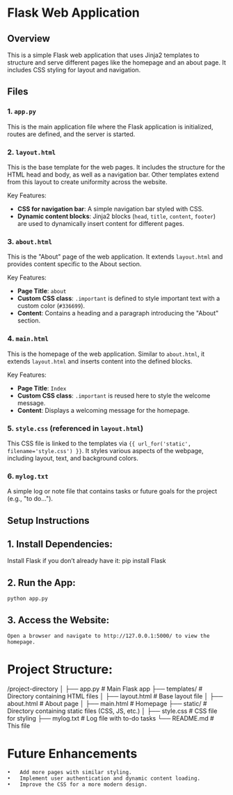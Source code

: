 # Flask Web Application

## Overview

This is a simple Flask web application that uses Jinja2 templates to structure and serve different pages like the homepage and an about page. It includes CSS styling for layout and navigation.

## Files

### 1. `app.py`
This is the main application file where the Flask application is initialized, routes are defined, and the server is started.

### 2. `layout.html`
This is the base template for the web pages. It includes the structure for the HTML head and body, as well as a navigation bar. Other templates extend from this layout to create uniformity across the website.

Key Features:
- **CSS for navigation bar**: A simple navigation bar styled with CSS.
- **Dynamic content blocks**: Jinja2 blocks (`head`, `title`, `content`, `footer`) are used to dynamically insert content for different pages.

### 3. `about.html`
This is the "About" page of the web application. It extends `layout.html` and provides content specific to the About section.

Key Features:
- **Page Title**: `about`
- **Custom CSS class**: `.important` is defined to style important text with a custom color (`#336699`).
- **Content**: Contains a heading and a paragraph introducing the "About" section.

### 4. `main.html`
This is the homepage of the web application. Similar to `about.html`, it extends `layout.html` and inserts content into the defined blocks.

Key Features:
- **Page Title**: `Index`
- **Custom CSS class**: `.important` is reused here to style the welcome message.
- **Content**: Displays a welcoming message for the homepage.

### 5. `style.css` (referenced in `layout.html`)
This CSS file is linked to the templates via `{{ url_for('static', filename='style.css') }}`. It styles various aspects of the webpage, including layout, text, and background colors.

### 6. `mylog.txt`
A simple log or note file that contains tasks or future goals for the project (e.g., "to do...").

## Setup Instructions

## 1. Install Dependencies:  
   Install Flask if you don’t already have it:
   pip install Flask

##   2.	Run the App:
    python app.py

##  3.	Access the Website:
    Open a browser and navigate to http://127.0.0.1:5000/ to view the homepage.

# Project Structure:
/project-directory
│
├── app.py               # Main Flask app
├── templates/           # Directory containing HTML files
│   ├── layout.html      # Base layout file
│   ├── about.html       # About page
│   ├── main.html        # Homepage
├── static/              # Directory containing static files (CSS, JS, etc.)
│   ├── style.css        # CSS file for styling
├── mylog.txt            # Log file with to-do tasks
└── README.md            # This file

# Future Enhancements

	•	Add more pages with similar styling.
	•	Implement user authentication and dynamic content loading.
	•	Improve the CSS for a more modern design.